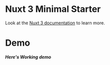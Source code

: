 # Nuxt 3 Minimal Starter

Look at the [Nuxt 3 documentation](https://nuxt.com/docs/getting-started/introduction) to learn more.

# Demo

##### Here's Working demo
